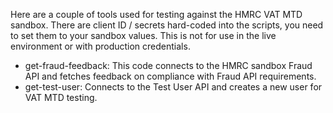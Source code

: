 
Here are a couple of tools used for testing against the HMRC VAT MTD
sandbox.  There are client ID / secrets hard-coded into the scripts, you
need to set them to your sandbox values.  This is not for use in the live
environment or with production credentials.

- get-fraud-feedback: This code connects to the HMRC sandbox Fraud API and
  fetches feedback on compliance with Fraud API requirements.
- get-test-user: Connects to the Test User API and creates a new user for
  VAT MTD testing.

